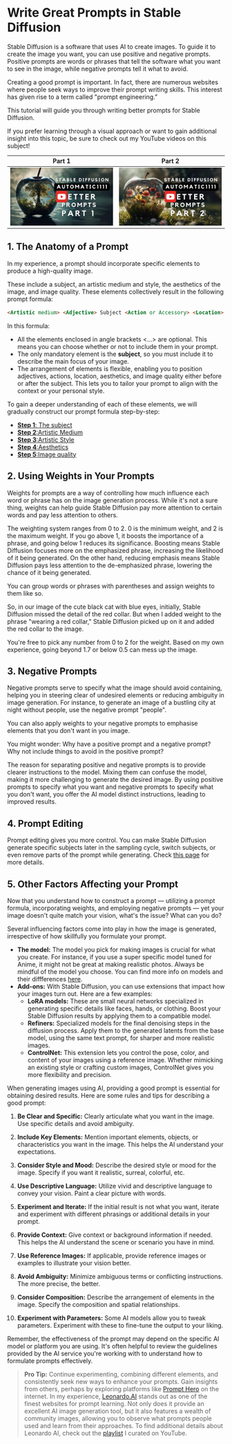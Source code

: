 # Write Great Prompts in Stable Diffusion
Stable Diffusion is a software that uses AI to create images. To guide it to create the image you want, you can use positive and negative prompts. Positive prompts are words or phrases that tell the software what you want to see in the image, while negative prompts tell it what to avoid. 

Creating a good prompt is important. In fact, there are numerous websites where people seek ways to improve their prompt writing skills. This interest has given rise to a term called "prompt engineering.”

This tutorial will guide you through writing better prompts for Stable Diffusion.

If you prefer learning through a visual approach or want to gain additional insight into this topic, be sure to check out my YouTube videos on this subject!

| Part 1                     | Part 2                |
|--------------------------- |-----------------------|
|[![Write Better SD Prompts - Part 1](/stable-diffusion/write-better-prompts-for-stable-diffusion/images/sd-better-prompts-01-thumbnail.png)](https://youtu.be/uc0nL2DADGI)| [![Write Better SD Prompts - Part 1](/stable-diffusion/write-better-prompts-for-stable-diffusion/images/sd-better-prompts-02-thumbnail.png)](https://youtu.be/PHbTJTt1C7g)|


## 1. The Anatomy of a Prompt

In my experience, a prompt should incorporate specific elements to produce a high-quality image.

These include a subject, an artistic medium and style, the aesthetics of the image, and image quality. These elements collectively result in the following prompt formula:

```markdown
<Artistic medium> <Adjective> Subject <Action or Accessory> <Location> <Artistic style> <Aesthetics> <Image quality>
```

In this formula:

- All the elements enclosed in angle brackets <...> are optional. This means you can choose whether or not to include them in your prompt.
- The only mandatory element is the **subject**, so you must include it to describe the main focus of your image.
- The arrangement of elements is flexible, enabling you to position adjectives, actions, location, aesthetics, and image quality either before or after the subject. This lets you to tailor your prompt to align with the context or your personal style.

To gain a deeper understanding of each of these elements, we will gradually construct our prompt formula step-by-step:

-  [**Step 1**: The subject](/stable-diffusion/write-better-prompts-for-stable-diffusion/01-prompt-formula-subject.md)
-  [**Step 2**:Artistic Medium](/stable-diffusion/write-better-prompts-for-stable-diffusion/02-prompt-formula-medium.md)
-  [**Step 3**:Artistic Style](/stable-diffusion/write-better-prompts-for-stable-diffusion/03-prompt-formula-style.md)
-  [**Step 4**:Aesthetics](/stable-diffusion/write-better-prompts-for-stable-diffusion/04-prompt-formula-aesthetics.md)
-  [**Step 5**:Image quality](/stable-diffusion/write-better-prompts-for-stable-diffusion/05-prompt-formula-quality.md)

## 2. Using Weights in Your Prompts

Weights for prompts are a way of controlling how much influence each word or phrase has on the image generation process. While it's not a sure thing, weights can help guide Stable Diffusion pay more attention to certain words and pay less attention to others.

The weighting system ranges from 0 to 2. 0 is the minimum weight, and 2 is the maximum weight. If you go above 1, it boosts the importance of a phrase, and going below 1 reduces its significance. Boosting means Stable Diffusion focuses more on the emphasized phrase, increasing the likelihood of it being generated. On the other hand, reducing emphasis means Stable Diffusion pays less attention to the de-emphasized phrase, lowering the chance of it being generated. 

You can group words or phrases with parentheses and assign weights to them like so.

So, in our image of the cute black cat with blue eyes, initially, Stable Diffusion missed the detail of the red collar. But when I added weight to the phrase "wearing a red collar," Stable Diffusion picked up on it and added the red collar to the image.

You're free to pick any number from 0 to 2 for the weight. Based on my own experience, going beyond 1.7 or below 0.5 can mess up the image.

## 3. Negative Prompts

Negative prompts serve to specify what the image should avoid containing, helping you in steering clear of undesired elements or reducing ambiguity in image generation. For instance, to generate an image of a bustling city at night without people, use the negative prompt "people". 

You can also apply weights to your negative prompts to emphasise elements that you don't want in you image. 

You might wonder: Why have a positive prompt and a negative prompt? Why not include things to avoid in the positive prompt?

The reason for separating positive and negative prompts is to provide clearer instructions to the model. Mixing them can confuse the model, making it more challenging to generate the desired image. By using positive prompts to specify what you want and negative prompts to specify what you don't want, you offer the AI model distinct instructions, leading to improved results.

## 4. Prompt Editing

Prompt editing gives you more control. You can make Stable Diffusion generate specific subjects later in the sampling cycle, switch subjects, or even remove parts of the prompt while generating. Check [this page](/stable-diffusion/write-better-prompts-for-stable-diffusion/prompt-editing.md) for more details.

## 5. Other Factors Affecting your Prompt

Now that you understand how to construct a prompt — utilizing a prompt formula, incorporating weights, and employing negative prompts — yet your image doesn't quite match your vision, what's the issue? What can you do?

Several influencing factors come into play in how the image is generated, irrespective of how skillfully you formulate your prompt.

- **The model:** The model you pick for making images is crucial for what you create. For instance, if you use a super specific model tuned for Anime, it might not be great at making realistic photos. Always be mindful of the model you choose. You can find more info on models and their diffferences [here](/stable-diffusion/stable-diffusion-models-explained/README.md).
- **Add-ons:** With Stable Diffusion, you can use extensions that impact how your images turn out. Here are a few examples:
    - **LoRA models:** These are small neural networks specialized in generating specific details like faces, hands, or clothing. Boost your Stable Diffusion results by applying them to a compatible model.
    - **Refiners:** Specialized models for the final denoising steps in the diffusion process. Apply them to the generated latents from the base model, using the same text prompt, for sharper and more realistic images.
    - **ControlNet:** This extension lets you control the pose, color, and content of your images using a reference image. Whether mimicking an existing style or crafting custom images, ControlNet gives you more flexibility and precision.

When generating images using AI, providing a good prompt is essential for obtaining desired results. Here are some rules and tips for describing a good prompt:

1. **Be Clear and Specific:** Clearly articulate what you want in the image. Use specific details and avoid ambiguity.

2. **Include Key Elements:** Mention important elements, objects, or characteristics you want in the image. This helps the AI understand your expectations.

3. **Consider Style and Mood:** Describe the desired style or mood for the image. Specify if you want it realistic, surreal, colorful, etc.

4. **Use Descriptive Language:** Utilize vivid and descriptive language to convey your vision. Paint a clear picture with words.

5. **Experiment and Iterate:** If the initial result is not what you want, iterate and experiment with different phrasings or additional details in your prompt.

6. **Provide Context:** Give context or background information if needed. This helps the AI understand the scene or scenario you have in mind.

7. **Use Reference Images:** If applicable, provide reference images or examples to illustrate your vision better.

8. **Avoid Ambiguity:** Minimize ambiguous terms or conflicting instructions. The more precise, the better.

9. **Consider Composition:** Describe the arrangement of elements in the image. Specify the composition and spatial relationships.

10. **Experiment with Parameters:** Some AI models allow you to tweak parameters. Experiment with these to fine-tune the output to your liking.

Remember, the effectiveness of the prompt may depend on the specific AI model or platform you are using. It's often helpful to review the guidelines provided by the AI service you're working with to understand how to formulate prompts effectively.

> **Pro Tip:** Continue experimenting, combining different elements, and consistently seek new ways to enhance your prompts. Gain insights from others, perhaps by exploring platforms like [Prompt Hero](https://prompthero.com/) on the internet. In my experience, [Leonardo.AI](https://leonardo.ai/) stands out as one of the finest websites for prompt learning. Not only does it provide an excellent AI image generation tool, but it also features a wealth of community images, allowing you to observe what prompts people used and learn from their approaches. To find additional details about Leonardo AI, check out the [playlist](https://www.youtube.com/playlist?list=PL-J5F8ezBp9CzhYTimE42C3oGiChRxp8_) I curated on YouTube.


